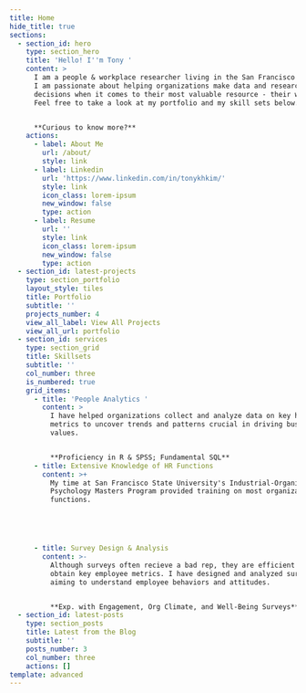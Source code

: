 ```yaml
---
title: Home
hide_title: true
sections:
  - section_id: hero
    type: section_hero
    title: 'Hello! I''m Tony '
    content: >
      I am a people & workplace researcher living in the San Francisco Bay Area.
      I am passionate about helping organizations make data and research-driven
      decisions when it comes to their most valuable resource - their workers.
      Feel free to take a look at my portfolio and my skill sets below.


      **Curious to know more?**
    actions:
      - label: About Me
        url: /about/
        style: link
      - label: Linkedin
        url: 'https://www.linkedin.com/in/tonykhkim/'
        style: link
        icon_class: lorem-ipsum
        new_window: false
        type: action
      - label: Resume
        url: ''
        style: link
        icon_class: lorem-ipsum
        new_window: false
        type: action
  - section_id: latest-projects
    type: section_portfolio
    layout_style: tiles
    title: Portfolio
    subtitle: ''
    projects_number: 4
    view_all_label: View All Projects
    view_all_url: portfolio
  - section_id: services
    type: section_grid
    title: Skillsets
    subtitle: ''
    col_number: three
    is_numbered: true
    grid_items:
      - title: 'People Analytics '
        content: >
          I have helped organizations collect and analyze data on key human
          metrics to uncover trends and patterns crucial in driving business
          values. 


          **Proficiency in R & SPSS; Fundamental SQL**
      - title: Extensive Knowledge of HR Functions
        content: >+
          My time at San Francisco State University's Industrial-Organizational
          Psychology Masters Program provided training on most organizational HR
          functions. 





      - title: Survey Design & Analysis
        content: >-
          Although surveys often recieve a bad rep, they are efficient tools to
          obtain key employee metrics. I have designed and analyzed surveys
          aiming to understand employee behaviors and attitudes. 


          **Exp. with Engagement, Org Climate, and Well-Being Surveys**
  - section_id: latest-posts
    type: section_posts
    title: Latest from the Blog
    subtitle: ''
    posts_number: 3
    col_number: three
    actions: []
template: advanced
---
```

